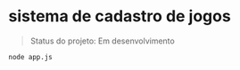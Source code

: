<h1> sistema de cadastro de jogos </h1>

> Status do projeto: Em desenvolvimento

```
node app.js

```
